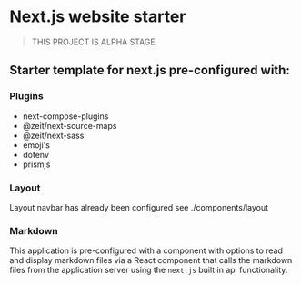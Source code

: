 # Next.js website starter

> THIS PROJECT IS ALPHA STAGE 

## Starter template for next.js pre-configured with:

### Plugins

- next-compose-plugins
- @zeit/next-source-maps
- @zeit/next-sass
- emoji's
- dotenv
- prismjs

### Layout

Layout navbar has already been configured see ./components/layout

### Markdown

This application is pre-configured with a component with options to read and display markdown files via a React component that calls the markdown files from the application server using the `next.js` built in api functionality.